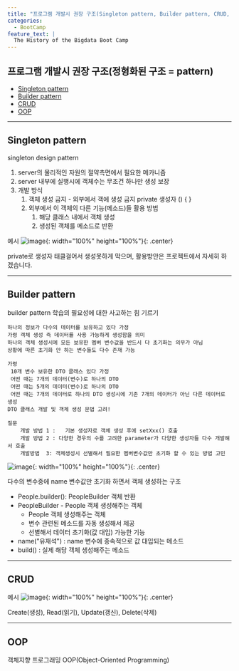 ```yaml
---
title: "프로그램 개발시 권장 구조(Singleton pattern, Builder pattern, CRUD, OOP)"
categories:
  - BootCamp
feature_text: |
  The History of the Bigdata Boot Camp
---
```


## 프로그램 개발시 권장 구조(정형화된 구조 = pattern)

- [Singleton pattern](#singleton-pattern)
- [Builder pattern](#builder-pattern)
- [CRUD](#crud)
- [OOP](#oop)

---

## Singleton pattern

singleton design pattern

1. server의 물리적인 자원의 절약측면에서 필요한 메카니즘
2. server 내부에 실행시에 객체수는 무조건 하나만 생성 보장
3. 개발 방식
   1. 객체 생성 금지 - 외부에서 객에 생성 금지
      private 생성자 () { }
   2. 외부에서 이 객체의 다른 기능(메소드)들 활용 방법
      1. 해당 클래스 내에서 객체 생성
      2. 생성된 객체를 메소드로 반환

예시
![image](https://user-images.githubusercontent.com/26592315/149703605-ce474668-71a6-4ef6-a2d8-6dd288238366.png){: width="100%" height="100%"}{: .center}

private로 생성자 태클걸어서 생성못하게 막으며,
활용방안은 프로젝트에서 자세히 하겠습니다.

---

## Builder pattern

builder pattern 학습의 필요성에 대한 사고하는 힘 기르기

    하나의 정보가 다수의 데이터를 보유하고 있다 가정
    가령 객체 생성 즉 데이터를 사용 가능하게 생성함을 의미
    하나의 객체 생성시에 모든 보유한 멤버 변수값을 반드시 다 초기화는 의무가 아님
    상황에 따른 초기화 안 하는 변수들도 다수 존재 가능

    가령
     10개 변수 보유한 DTO 클래스 있다 가정
     어떤 때는 7개의 데이터(변수)로 하나의 DTO
     어떤 때는 5개의 데이터(변수)로 하나의 DTO
     어떤 때는 7개의 데이터로 하나의 DTO 생성시에 기존 7개의 데이터가 아닌 다른 데이터로 생성
    DTO 클래스 개발 및 객체 생성 문법 고려!

    질문
    	개발 방법 1 :	기본 생성자로 객체 생성 후에 setXxx() 호출
    	개발 방법 2 : 다양한 경우의 수를 고려한 parameter가 다양한 생성자들 다수 개발해서 호출
    	개발방법  3: 객체생성시 선별해서 필요한 멤버변수값만 초기화 할 수 있는 방법 고민

![image](https://user-images.githubusercontent.com/26592315/149768740-a41f5252-3163-436d-87b3-21f073104b99.png){: width="100%" height="100%"}{: .center}

다수의 변수중에 name 변수값만 초기화 하면서 객체 생성하는 구조

- People.builder(): PeopleBuilder 객체 반환
- PeopleBuilder - People 객체 생성해주는 객체
  - People 객체 생성해주는 객체
  - 변수 관련된 메소드를 자동 생성해서 제공
  - 선별해서 데이터 초기화(값 대입) 가능한 기능
- name("유재석") : name 변수에 종속적으로 값 대입되는 메소드
- build() : 실제 해당 객체 생성해주는 메소드

---

## CRUD

예시
![image](https://user-images.githubusercontent.com/26592315/149767750-daa19fe8-96a1-48ef-9345-f3def99ecc61.png){: width="100%" height="100%"}{: .center}

Create(생성), Read(읽기), Update(갱신), Delete(삭제)

---

## OOP

객체지향 프로그래밍 OOP(Object-Oriented Programming)
